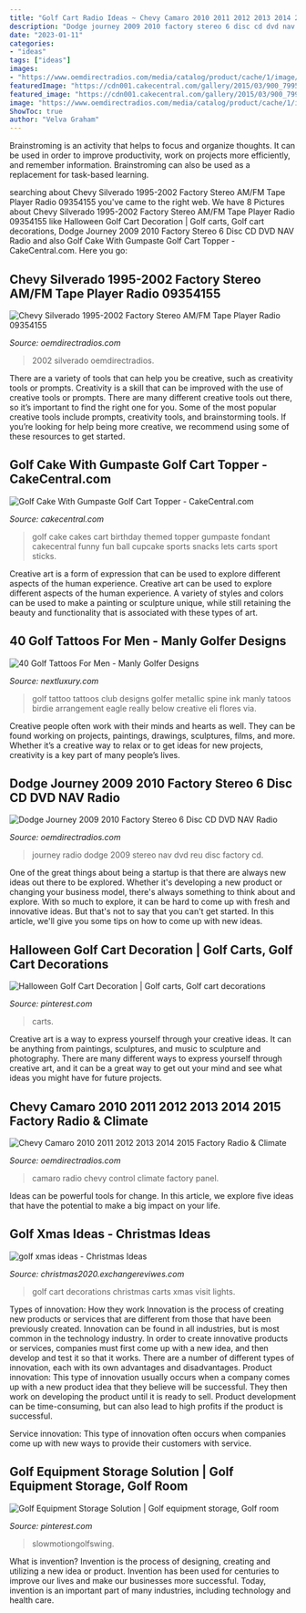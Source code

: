 ```yaml
---
title: "Golf Cart Radio Ideas ~ Chevy Camaro 2010 2011 2012 2013 2014 2015 Factory Radio &amp; Climate"
description: "Dodge journey 2009 2010 factory stereo 6 disc cd dvd nav radio"
date: "2023-01-11"
categories:
- "ideas"
tags: ["ideas"]
images:
- "https://www.oemdirectradios.com/media/catalog/product/cache/1/image/1800x/040ec09b1e35df139433887a97daa66f/1/0/1005.jpg"
featuredImage: "https://cdn001.cakecentral.com/gallery/2015/03/900_799590xOie_golf-cake-with-gumpaste-golf-cart-topper.jpg"
featured_image: "https://cdn001.cakecentral.com/gallery/2015/03/900_799590xOie_golf-cake-with-gumpaste-golf-cart-topper.jpg"
image: "https://www.oemdirectradios.com/media/catalog/product/cache/1/image/1800x/040ec09b1e35df139433887a97daa66f/9/8/985_1.jpg"
ShowToc: true
author: "Velva Graham"
---
```



Brainstroming is an activity that helps to focus and organize thoughts. It can be used in order to improve productivity, work on projects more efficiently, and remember information. Brainstroming can also be used as a replacement for task-based learning.

	

		
searching about Chevy Silverado 1995-2002 Factory Stereo AM/FM Tape Player Radio 09354155 you've came to the right web. We have 8 Pictures about Chevy Silverado 1995-2002 Factory Stereo AM/FM Tape Player Radio 09354155 like Halloween Golf Cart Decoration | Golf carts, Golf cart decorations, Dodge Journey 2009 2010 Factory Stereo 6 Disc CD DVD NAV Radio and also Golf Cake With Gumpaste Golf Cart Topper - CakeCentral.com. Here you go:
		
    
## Chevy Silverado 1995-2002 Factory Stereo AM/FM Tape Player Radio 09354155

<img loading=lazy src="https://www.oemdirectradios.com/media/catalog/product/cache/1/image/1800x/040ec09b1e35df139433887a97daa66f/1/3/1338_2.jpg" onerror="this.onerror=null;this.src='https://tse3.mm.bing.net/th?id=OIP.lpsv8aXuqmX-gV6vBl6mDgHaDj&amp;pid=15.1';" alt="Chevy Silverado 1995-2002 Factory Stereo AM/FM Tape Player Radio 09354155">

_Source: oemdirectradios.com_

>2002 silverado oemdirectradios. 

	

There are a variety of tools that can help you be creative, such as creativity tools or prompts.
Creativity is a skill that can be improved with the use of creative tools or prompts. There are many different creative tools out there, so it’s important to find the right one for you. Some of the most popular creative tools include prompts, creativity tools, and brainstorming tools. If you’re looking for help being more creative, we recommend using some of these resources to get started.

    
## Golf Cake With Gumpaste Golf Cart Topper - CakeCentral.com

<img loading=lazy src="https://cdn001.cakecentral.com/gallery/2015/03/900_799590xOie_golf-cake-with-gumpaste-golf-cart-topper.jpg" onerror="this.onerror=null;this.src='https://tse2.mm.bing.net/th?id=OIP.xyyHgUmMsVXQqZNgSIgSGAHaJ5&amp;pid=15.1';" alt="Golf Cake With Gumpaste Golf Cart Topper - CakeCentral.com">

_Source: cakecentral.com_

>golf cake cakes cart birthday themed topper gumpaste fondant cakecentral funny fun ball cupcake sports snacks lets carts sport sticks. 

	

Creative art is a form of expression that can be used to explore different aspects of the human experience.
Creative art can be used to explore different aspects of the human experience. A variety of styles and colors can be used to make a painting or sculpture unique, while still retaining the beauty and functionality that is associated with these types of art.

    
## 40 Golf Tattoos For Men - Manly Golfer Designs

<img loading=lazy src="http://nextluxury.com/wp-content/uploads/guy-with-metallic-golf-club-tattoo-on-calves.jpg" onerror="this.onerror=null;this.src='https://tse3.mm.bing.net/th?id=OIP.8dMsRXSX_Kx5Sn6LG8tw6AHaJ4&amp;pid=15.1';" alt="40 Golf Tattoos For Men - Manly Golfer Designs">

_Source: nextluxury.com_

>golf tattoo tattoos club designs golfer metallic spine ink manly tatoos birdie arrangement eagle really below creative eli flores via. 

	

Creative people often work with their minds and hearts as well. They can be found working on projects, paintings, drawings, sculptures, films, and more. Whether it’s a creative way to relax or to get ideas for new projects, creativity is a key part of many people’s lives.

    
## Dodge Journey 2009 2010 Factory Stereo 6 Disc CD DVD NAV Radio

<img loading=lazy src="https://www.oemdirectradios.com/media/catalog/product/cache/1/image/1800x/040ec09b1e35df139433887a97daa66f/1/0/1005.jpg" onerror="this.onerror=null;this.src='https://tse2.mm.bing.net/th?id=OIP.-9kM6aSf6W-mHVQpfJGaQwHaD1&amp;pid=15.1';" alt="Dodge Journey 2009 2010 Factory Stereo 6 Disc CD DVD NAV Radio">

_Source: oemdirectradios.com_

>journey radio dodge 2009 stereo nav dvd reu disc factory cd. 

	

One of the great things about being a startup is that there are always new ideas out there to be explored. Whether it's developing a new product or changing your business model, there's always something to think about and explore. With so much to explore, it can be hard to come up with fresh and innovative ideas. But that's not to say that you can't get started. In this article, we'll give you some tips on how to come up with new ideas.

    
## Halloween Golf Cart Decoration | Golf Carts, Golf Cart Decorations

<img loading=lazy src="https://i.pinimg.com/736x/74/23/d3/7423d32b30be347eda8ca460b3ade49c.jpg" onerror="this.onerror=null;this.src='https://tse2.mm.bing.net/th?id=OIP.r_cWeF3gBEDGKbAgNwZaTwHaJ4&amp;pid=15.1';" alt="Halloween Golf Cart Decoration | Golf carts, Golf cart decorations">

_Source: pinterest.com_

>carts. 

	

Creative art is a way to express yourself through your creative ideas. It can be anything from paintings, sculptures, and music to sculpture and photography. There are many different ways to express yourself through creative art, and it can be a great way to get out your mind and see what ideas you might have for future projects.

    
## Chevy Camaro 2010 2011 2012 2013 2014 2015 Factory Radio &amp; Climate

<img loading=lazy src="https://www.oemdirectradios.com/media/catalog/product/cache/1/image/1800x/040ec09b1e35df139433887a97daa66f/9/8/985_1.jpg" onerror="this.onerror=null;this.src='https://tse3.mm.bing.net/th?id=OIP.dQLk5hB9mzHbihgllpNE4QHaGT&amp;pid=15.1';" alt="Chevy Camaro 2010 2011 2012 2013 2014 2015 Factory Radio &amp; Climate">

_Source: oemdirectradios.com_

>camaro radio chevy control climate factory panel. 

	

Ideas can be powerful tools for change. In this article, we explore five ideas that have the potential to make a big impact on your life.

    
## Golf Xmas Ideas - Christmas Ideas

<img loading=lazy src="http://christmas2020.exchangereviwes.com/wp-content/uploads/sites/29/2019/10/26-best-golf-cart-decorations-images-on-pinterest.jpg" onerror="this.onerror=null;this.src='https://tse2.mm.bing.net/th?id=OIP.GUKcAOtOqLuk8OKrA7ExvAHaKM&amp;pid=15.1';" alt="golf xmas ideas - Christmas Ideas">

_Source: christmas2020.exchangereviwes.com_

>golf cart decorations christmas carts xmas visit lights. 

	

Types of innovation: How they work
Innovation is the process of creating new products or services that are different from those that have been previously created. Innovation can be found in all industries, but is most common in the technology industry. In order to create innovative products or services, companies must first come up with a new idea, and then develop and test it so that it works. There are a number of different types of innovation, each with its own advantages and disadvantages. 
Product innovation: This type of innovation usually occurs when a company comes up with a new product idea that they believe will be successful. They then work on developing the product until it is ready to sell. Product development can be time-consuming, but can also lead to high profits if the product is successful. 

Service innovation: This type of innovation often occurs when companies come up with new ways to provide their customers with service.

    
## Golf Equipment Storage Solution | Golf Equipment Storage, Golf Room

<img loading=lazy src="https://i.pinimg.com/736x/23/68/78/2368788f4e16c2cf73af59e8fdc685c0.jpg" onerror="this.onerror=null;this.src='https://tse1.mm.bing.net/th?id=OIP.WdKf25ObC0bd8O4vJKxBmQHaJ3&amp;pid=15.1';" alt="Golf Equipment Storage Solution | Golf equipment storage, Golf room">

_Source: pinterest.com_

>slowmotiongolfswing. 

	

What is invention?
Invention is the process of designing, creating and utilizing a new idea or product. Invention has been used for centuries to improve our lives and make our businesses more successful. Today, invention is an important part of many industries, including technology and health care.


